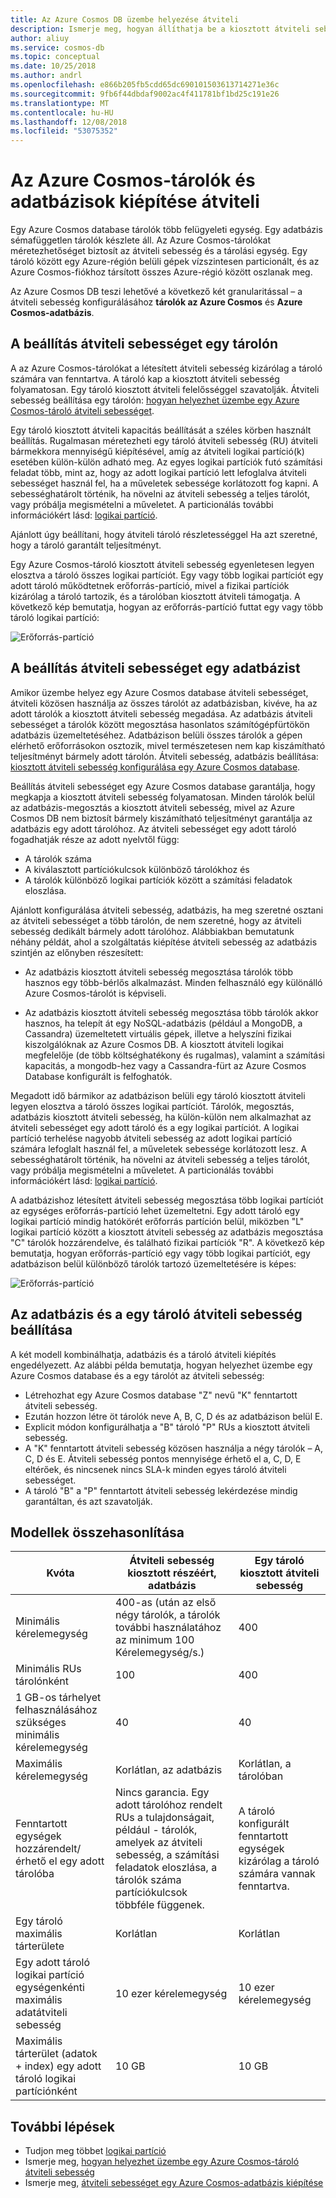 ```yaml
---
title: Az Azure Cosmos DB üzembe helyezése átviteli
description: Ismerje meg, hogyan állíthatja be a kiosztott átviteli sebesség az Azure Cosmos DB-tárolók és adatbázisok.
author: aliuy
ms.service: cosmos-db
ms.topic: conceptual
ms.date: 10/25/2018
ms.author: andrl
ms.openlocfilehash: e866b205fb5cdd65dc690101503613714271e36c
ms.sourcegitcommit: 9fb6f44dbdaf9002ac4f411781bf1bd25c191e26
ms.translationtype: MT
ms.contentlocale: hu-HU
ms.lasthandoff: 12/08/2018
ms.locfileid: "53075352"
---
```

# <a name="provision-throughput-on-azure-cosmos-containers-and-databases"></a>Az Azure Cosmos-tárolók és adatbázisok kiépítése átviteli

Egy Azure Cosmos database tárolók több felügyeleti egység. Egy adatbázis sémafüggetlen tárolók készlete áll. Az Azure Cosmos-tárolókat méretezhetőséget biztosít az átviteli sebesség és a tárolási egység. Egy tároló között egy Azure-régión belüli gépek vízszintesen particionált, és az Azure Cosmos-fiókhoz társított összes Azure-régió között oszlanak meg.

Az Azure Cosmos DB teszi lehetővé a következő két granularitással – a átviteli sebesség konfigurálásához **tárolók az Azure Cosmos** és **Azure Cosmos-adatbázis**.

## <a name="setting-throughput-on-a-container"></a>A beállítás átviteli sebességet egy tárolón  

A az Azure Cosmos-tárolókat a létesített átviteli sebesség kizárólag a tároló számára van fenntartva. A tároló kap a kiosztott átviteli sebesség folyamatosan. Egy tároló kiosztott átviteli felelősséggel szavatolják. Átviteli sebesség beállítása egy tárolón: [hogyan helyezhet üzembe egy Azure Cosmos-tároló átviteli sebességet](how-to-provision-container-throughput.md).

Egy tároló kiosztott átviteli kapacitás beállítását a széles körben használt beállítás. Rugalmasan méretezheti egy tároló átviteli sebesség (RU) átviteli bármekkora mennyiségű kiépítésével, amíg az átviteli logikai partíció(k) esetében külön-külön adható meg. Az egyes logikai partíciók futó számítási feladat több, mint az, hogy az adott logikai partíció lett lefoglalva átviteli sebességet használ fel, ha a műveletek sebessége korlátozott fog kapni. A sebességhatárolt történik, ha növelni az átviteli sebesség a teljes tárolót, vagy próbálja megismételni a műveletet. A particionálás további információkért lásd: [logikai partíció](partition-data.md).

Ajánlott úgy beállítani, hogy átviteli tároló részletességgel Ha azt szeretné, hogy a tároló garantált teljesítményt.

Egy Azure Cosmos-tároló kiosztott átviteli sebesség egyenletesen legyen elosztva a tároló összes logikai partíciót. Egy vagy több logikai partíciót egy adott tároló működtetnek erőforrás-partíció, mivel a fizikai partíciók kizárólag a tároló tartozik, és a tárolóban kiosztott átviteli támogatja. A következő kép bemutatja, hogyan az erőforrás-partíció futtat egy vagy több tároló logikai partíció:

![Erőforrás-partíció](./media/set-throughput/resource-partition.png)

## <a name="setting-throughput-on-a-database"></a>A beállítás átviteli sebességet egy adatbázist

Amikor üzembe helyez egy Azure Cosmos database átviteli sebességet, átviteli közösen használja az összes tárolót az adatbázisban, kivéve, ha az adott tárolók a kiosztott átviteli sebesség megadása. Az adatbázis átviteli sebességet a tárolók között megosztása hasonlatos számítógépfürtökön adatbázis üzemeltetéséhez. Adatbázison belüli összes tárolók a gépen elérhető erőforrásokon osztozik, mivel természetesen nem kap kiszámítható teljesítményt bármely adott tárolón. Átviteli sebesség, adatbázis beállítása: [kiosztott átviteli sebesség konfigurálása egy Azure Cosmos database](how-to-provision-database-throughput.md).

Beállítás átviteli sebességet egy Azure Cosmos database garantálja, hogy megkapja a kiosztott átviteli sebesség folyamatosan. Minden tárolók belül az adatbázis-megosztás a kiosztott átviteli sebesség, mivel az Azure Cosmos DB nem biztosít bármely kiszámítható teljesítményt garantálja az adatbázis egy adott tárolóhoz. Az átviteli sebességet egy adott tároló fogadhatják része az adott nyelvtől függ:

* A tárolók száma
* A kiválasztott partíciókulcsok különböző tárolókhoz és
* A tárolók különböző logikai partíciók között a számítási feladatok eloszlása. 

Ajánlott konfigurálása átviteli sebesség, adatbázis, ha meg szeretné osztani az átviteli sebességet a több tárolón, de nem szeretné, hogy az átviteli sebesség dedikált bármely adott tárolóhoz. Alábbiakban bemutatunk néhány példát, ahol a szolgáltatás kiépítése átviteli sebesség az adatbázis szintjén az előnyben részesített:

* Az adatbázis kiosztott átviteli sebesség megosztása tárolók több hasznos egy több-bérlős alkalmazást. Minden felhasználó egy különálló Azure Cosmos-tárolót is képviseli.

* Az adatbázis kiosztott átviteli sebesség megosztása több tárolók akkor hasznos, ha telepít át egy NoSQL-adatbázis (például a MongoDB, a Cassandra) üzemeltetett virtuális gépek, illetve a helyszíni fizikai kiszolgálóknak az Azure Cosmos DB. A kiosztott átviteli logikai megfelelője (de több költséghatékony és rugalmas), valamint a számítási kapacitás, a mongodb-hez vagy a Cassandra-fürt az Azure Cosmos Database konfigurált is felfoghatók.  

Megadott idő bármikor az adatbázison belüli egy tároló kiosztott átviteli legyen elosztva a tároló összes logikai partíciót. Tárolók, megosztás, adatbázis kiosztott átviteli sebesség, ha külön-külön nem alkalmazhat az átviteli sebességet egy adott tároló és a egy logikai partíciót. A logikai partíció terhelése nagyobb átviteli sebesség az adott logikai partíció számára lefoglalt használ fel, a műveletek sebessége korlátozott lesz. A sebességhatárolt történik, ha növelni az átviteli sebesség a teljes tárolót, vagy próbálja megismételni a műveletet. A particionálás további információkért lásd: [logikai partíció](partition-data.md).

A adatbázishoz létesített átviteli sebesség megosztása több logikai partíciót az egységes erőforrás-partíció lehet üzemeltetni. Egy adott tároló egy logikai partíció mindig hatókörét erőforrás partíción belül, miközben "L" logikai partíció között a kiosztott átviteli sebesség az adatbázis megosztása "C" tárolók hozzárendelve, és található fizikai partíciók "R". A következő kép bemutatja, hogyan erőforrás-partíció egy vagy több logikai partíciót, egy adatbázison belül különböző tárolók tartozó üzemeltetésére is képes:

![Erőforrás-partíció](./media/set-throughput/resource-partition2.png)

## <a name="setting-throughput-on-a-database-and-a-container"></a>Az adatbázis és a egy tároló átviteli sebesség beállítása

A két modell kombinálhatja, adatbázis és a tároló átviteli kiépítés engedélyezett. Az alábbi példa bemutatja, hogyan helyezhet üzembe egy Azure Cosmos database és a egy tárolót az átviteli sebesség:

* Létrehozhat egy Azure Cosmos database "Z" nevű "K" fenntartott átviteli sebesség. 
* Ezután hozzon létre öt tárolók neve A, B, C, D és az adatbázison belül E.
* Explicit módon konfigurálhatja a "B" tároló "P" RUs a kiosztott átviteli sebesség.
* A "K" fenntartott átviteli sebesség közösen használja a négy tárolók – A, C, D és E. Átviteli sebesség pontos mennyisége érhető el a, C, D, E eltérőek, és nincsenek nincs SLA-k minden egyes tároló átviteli sebességet.
* A tároló "B" a "P" fenntartott átviteli sebesség lekérdezése mindig garantáltan, és azt szavatolják.

## <a name="comparison-of-models"></a>Modellek összehasonlítása

|**Kvóta**  |**Átviteli sebesség kiosztott részéért, adatbázis**  |**Egy tároló kiosztott átviteli sebesség**|
|---------|---------|---------|
|Minimális kérelemegység |400-as (után az első négy tárolók, a tárolók további használatához az minimum 100 Kérelemegység/s.) |400|
|Minimális RUs tárolónként|100|400|
|1 GB-os tárhelyet felhasználásához szükséges minimális kérelemegység|40|40|
|Maximális kérelemegység|Korlátlan, az adatbázis|Korlátlan, a tárolóban|
|Fenntartott egységek hozzárendelt/érhető el egy adott tárolóba|Nincs garancia. Egy adott tárolóhoz rendelt RUs a tulajdonságait, például - tárolók, amelyek az átviteli sebesség, a számítási feladatok eloszlása, a tárolók száma partíciókulcsok többféle függenek. |A tároló konfigurált fenntartott egységek kizárólag a tároló számára vannak fenntartva.|
|Egy tároló maximális tárterülete|Korlátlan|Korlátlan|
|Egy adott tároló logikai partíció egységenkénti maximális adatátviteli sebesség|10 ezer kérelemegység|10 ezer kérelemegység|
|Maximális tárterület (adatok + index) egy adott tároló logikai partíciónként|10 GB|10 GB|

## <a name="next-steps"></a>További lépések

* Tudjon meg többet [logikai partíció](partition-data.md)
* Ismerje meg, [hogyan helyezhet üzembe egy Azure Cosmos-tároló átviteli sebesség](how-to-provision-container-throughput.md)
* Ismerje meg, [átviteli sebességet egy Azure Cosmos-adatbázis kiépítése](how-to-provision-database-throughput.md)

